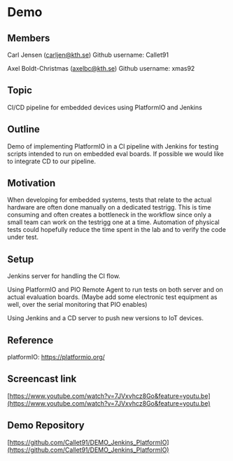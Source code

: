 # Demo

## Members 

Carl Jensen (carljen@kth.se) Github username: Callet91

Axel Boldt-Christmas (axelbc@kth.se) Github username: xmas92

## Topic
CI/CD pipeline for embedded devices using PlatformIO and Jenkins

## Outline
Demo of implementing PlatformIO in a CI pipeline with Jenkins for testing scripts intended to run on embedded eval boards. If possible we would like to integrate CD to our pipeline. 

## Motivation
When developing for embedded systems, tests that relate to the actual hardware are often done manually on a dedicated testrigg. This is time consuming and often creates a bottleneck in the workflow since only a small team can work on the testrigg one at a time. Automation of physical tests could hopefully reduce the time spent in the lab and to verify the code under test. 

## Setup
Jenkins server for handling the CI flow.

Using PlatformIO and PIO Remote Agent to run tests on both server and on actual evaluation boards. (Maybe add some electronic test equipment as well, over the serial monitoring that PIO enables)

Using Jenkins and a CD server to push new versions to IoT devices.

## Reference 
platformIO: https://platformio.org/ 

## Screencast link

[https://www.youtube.com/watch?v=7JVxvhcz8Go&feature=youtu.be](https://www.youtube.com/watch?v=7JVxvhcz8Go&feature=youtu.be)

## Demo Repository

[https://github.com/Callet91/DEMO_Jenkins_PlatformIO](https://github.com/Callet91/DEMO_Jenkins_PlatformIO)

